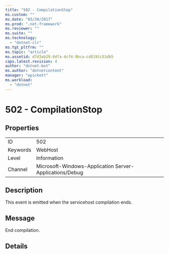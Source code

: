 ```yaml
---
title: "502 - CompilationStop"
ms.custom: ""
ms.date: "03/30/2017"
ms.prod: ".net-framework"
ms.reviewer: ""
ms.suite: ""
ms.technology: 
  - "dotnet-clr"
ms.tgt_pltfrm: ""
ms.topic: "article"
ms.assetid: d7d3ab29-0dfa-4cf4-9bca-cd8191c51db5
caps.latest.revision: 4
author: "dotnet-bot"
ms.author: "dotnetcontent"
manager: "wpickett"
ms.workload: 
  - "dotnet"
---
```

# 502 - CompilationStop
## Properties  
  
|||  
|-|-|  
|ID|502|  
|Keywords|WebHost|  
|Level|Information|  
|Channel|Microsoft-Windows-Application Server-Applications/Debug|  
  
## Description  
 This event is emitted when the servicehost compilation ends.  
  
## Message  
 End compilation.  
  
## Details
